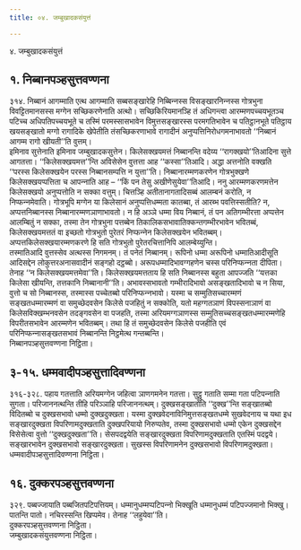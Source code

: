 ```yaml
---
title: ०४. जम्बुखादकसंयुत्तं

---
```

४. जम्बुखादकसंयुत्तं  


## १. निब्बानपञ्हसुत्तवण्णना

३१४. निब्बानं आगम्माति एत्थ आगम्माति सब्बसङ्खारेहि निब्बिन्‍नस्स विसङ्खारनिन्‍नस्स गोत्रभुना विवट्टितमानसस्स मग्गेन सच्छिकरणेनाति अत्थो। सच्छिकिरियमानञ्हि तं अधिगन्त्वा आरम्मणपच्‍चयभूतञ्‍च पटिच्‍च अधिपतिपच्‍चयभूते च तस्मिं परमस्सासभावेन विमुत्तसङ्खारस्स परमगतिभावेन च पतिट्ठानभूते पतिट्ठाय खयसङ्खातो मग्गो रागादिके खेपेतीति तंसच्छिकरणाभावे रागादीनं अनुप्पत्तिनिरोधगमनाभावतो ‘‘निब्बानं आगम्म रागो खीयती’’ति वुत्तम्।  
इमिनाव सुत्तेनाति इमिनाव जम्बुखादकसुत्तेन। किलेसक्खयमत्तं निब्बानन्ति वदेय्य ‘‘रागक्खयो’’तिआदिना सुत्ते आगतत्ता। ‘‘किलेसक्खयमत्त’’न्ति अविसेसेन वुत्तत्ता आह ‘‘कस्सा’’तिआदि। अद्धा अत्तनोति वक्खति ‘‘परस्स किलेसक्खयेन परस्स निब्बानसम्पत्ति न युत्ता’’ति। निब्बानारम्मणकरणेन गोत्रभुक्खणे किलेसक्खयप्पत्तिता च आपन्‍नाति आह – ‘‘किं पन तेसु अखीणेसुयेवा’’तिआदि। ननु आरम्मणकरणमत्तेन किलेसक्खयो अनुप्पत्तोति न सक्‍का वत्तुम्। चित्तञ्हि अतीतानागतादिसब्बं आलम्बनं करोति, न निप्फन्‍नमेवाति। गोत्रभूपि मग्गेन या किलेसानं अनुप्पत्तिधम्मता कातब्बा, तं आरब्भ पवत्तिस्सतीति? न, अप्पत्तनिब्बानस्स निब्बानारम्मणञाणाभावतो। न हि अञ्‍ञे धम्मा विय निब्बानं, तं पन अतिगम्भीरत्ता अप्पत्तेन आलम्बितुं न सक्‍का, तस्मा तेन गोत्रभुना पत्तब्बेन तिकालिकसभावातिक्‍कन्तगम्भीरभावेन भवितब्बं, किलेसक्खयमत्ततं वा इच्छतो गोत्रभुतो पुरेतरं निप्फन्‍नेन किलेसक्खयेन भवितब्बम्। अप्पत्तकिलेसक्खयारम्मणकरणे हि सति गोत्रभुतो पुरेतरचित्तानिपि आलम्बेय्युन्ति।  
तस्मातिआदि वुत्तस्सेव अत्थस्स निगमनम्। तं पनेतं निब्बानम्। रूपिनो धम्मा अरूपिनो धम्मातिआदीसूति आदिसद्देन लोकुत्तरअनासवादीनं सङ्गहो दट्ठब्बो। अरूपधम्मादिभावग्गहणेन चस्स परिनिप्फन्‍नता दीपिता। तेनाह ‘‘न किलेसक्खयमत्तमेवा’’ति। किलेसक्खयमत्तताय हि सति निब्बानस्स बहुता आपज्‍जति ‘‘यत्तका किलेसा खीयन्ति, तत्तकानि निब्बानानी’’ति। अभावस्सभावतो गम्भीरादिभावो असङ्खतादिभावो च न सिया, वुत्तो च सो निब्बानस्स, तस्मास्स पच्‍चेतब्बो परिनिप्फन्‍नभावो। यस्मा च सम्मुतिसच्‍चारम्मणं सङ्खतधम्मारम्मणं वा समुच्छेदवसेन किलेसे पजहितुं न सक्‍कोति, यतो महग्गतञाणं विपस्सनाञाणं वा किलेसविक्खम्भनवसेन तदङ्गवसेन वा पजहति, तस्मा अरियमग्गञाणस्स सम्मुतिसच्‍चसङ्खतधम्मारम्मणेहि विपरीतसभावेन आरम्मणेन भवितब्बम्। तथा हि तं समुच्छेदवसेन किलेसे पजहीति एवं परिनिप्फन्‍नासङ्खतसभावं निब्बानन्ति निट्ठमेत्थ गन्तब्बन्ति।  
निब्बानपञ्हसुत्तवण्णना निट्ठिता।  


## ३-१५. धम्मवादीपञ्हसुत्तादिवण्णना

३१६-३२८. पहाय गतत्ताति अरियमग्गेन जहित्वा ञाणगमनेन गतत्ता। सुट्ठु गताति सम्मा गता पटिपन्‍नाति सुगता। परिजाननत्थन्ति तीहि परिञ्‍ञाहि परिजाननत्थम्। दुक्खसङ्खातोति ‘‘दुक्ख’’न्ति सङ्खातब्बो विदितब्बो च दुक्खसभावो धम्मो दुक्खदुक्खता। यस्मा दुक्खवेदनाविनिमुत्तसङ्खतधम्मे सुखवेदनाय च यथा इध सङ्खारदुक्खता विपरिणामदुक्खताति दुक्खपरियायो निरुप्पतेव, तस्मा दुक्खसभावो धम्मो एकेन दुक्खसद्देन विसेसेत्वा वुत्तो ‘‘दुक्खदुक्खता’’ति। सेसपदद्वयेति सङ्खारदुक्खता विपरिणामदुक्खताति एतस्मिं पदद्वये। सङ्खारभावेन दुक्खसभावो सङ्खारदुक्खता। सुखस्स विपरिणामनेन दुक्खसभावो विपरिणामदुक्खता।  
धम्मवादीपञ्हसुत्तादिवण्णना निट्ठिता।  


## १६. दुक्‍करपञ्हसुत्तवण्णना

३२९. पब्बज्‍जायाति पब्बजितपटिपत्तियम्। धम्मानुधम्मप्पटिपन्‍नो भिक्खूति धम्मानुधम्मं पटिपज्‍जमानो भिक्खु। पातन्ति पातो। नचिरस्सन्ति खिप्पमेव। तेनाह ‘‘लहुयेवा’’ति।  
दुक्‍करपञ्हसुत्तवण्णना निट्ठिता।  
जम्बुखादकसंयुत्तवण्णना निट्ठिता।  